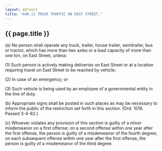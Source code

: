 ```yaml
---
layout: default 
title: "440.11 TRUCK TRAFFIC ON EAST STREET."
---
```


{{ page.title }}
----------------

​(a) No person shall operate any truck, trailer, house trailer,
semitrailer, bus or tractor, which has more than two axles or a load
capacity of more than one ton, on East Street, unless:

​(1) Such person is actively making deliveries on East Street or at a
location requiring travel on East Street to be reached by vehicle;

​(2) In case of an emergency; or

​(3) Such vehicle is being used by an employee of a governmental entity
in the line of duty.

​(b) Appropriate signs shall be posted in such places as may be
necessary to inform the public of the restriction set forth in this
section. (Ord. 1018. Passed 3-4-82.)

​(c) Whoever violates any provision of this section is guilty of a minor
misdemeanor on a first offense; on a second offense within one year
after the first offense, the person is guilty of a misdemeanor of the
fourth degree; on each subsequent offense within one year after the
first offense, the person is guilty of a misdemeanor of the third
degree.
